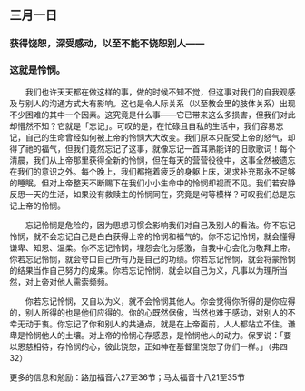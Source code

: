 ## 三月一日

### 获得饶恕，深受感动，以至不能不饶恕别人——

### 这就是怜悯。

&emsp;&emsp;我们也许天天都在做这样的事，做的时候不知不觉，但这事对我们的自我观感及与别人的沟通方式大有影响。这也是令人际关系（以至教会里的肢体关系）出现不少困难的其中一个因素。这究竟是什么事——它已带来这么多损害，但我们对此却懵然不知？它就是「忘记」。可叹的是，在忙碌且自私的生活中，我们容易忘记，自己的生命曾经如何被上帝的怜悯大大改变。我们原本只配受上帝的怒气，却得了祂的福气，但我们竟然忘记了这事，就像忘记一首耳熟能详的旧歌歌词！每个清晨，我们从上帝那里获得全新的怜悯，但在每天的营营役役中，这事全然被遗忘在我们的意识之外。每个晚上，我们都拖着疲乏的身躯上床，渴求补充那永不足够的睡眠，但对上帝整天不断赐下在我们小小生命中的怜悯却视而不见。我们若安静反思一天的生活，如果没有救赎主的怜悯同在，究竟是何等模样？可叹我们总是忘记上帝的怜悯。

&emsp;&emsp;忘记怜悯是危险的，因为思想习惯会影响我们对自己及别人的看法。你不忘记怜悯，就不会忘记自己是白白获得上帝的怜悯和福气的。你不忘记怜悯，就会懂得谦卑、知恩、温柔。你不忘记怜悯，埋怨会化为感激，自我中心会化为敬拜上帝。你若忘记怜悯，就会夸口自己所有乃是自己的功绩。你若忘记怜悯，就会将蒙怜悯的结果当作自己努力的成果。你若忘记怜悯，就会以自己为义，凡事以为理所当然，对上帝对他人需索频频。

&emsp;&emsp;你若忘记怜悯，又自以为义，就不会怜悯其他人。你会觉得你所得的是你应得的，别人所得的也是他们应得的。你的心既然倨傲，当然也难于感动，对别人的不幸无动于衷。你忘记了你和别人的共通点，就是在上帝面前，人人都站立不住。谦卑是怜悯他人的土壤。对上帝的怜悯心存感恩，是怜悯他人的动力。保罗说：「要以恩慈相待，存怜悯的心，彼此饶恕，正如神在基督里饶恕了你们一样。」（弗四32）

更多的信息和勉励：路加福音六27至36节；马太福音十八21至35节